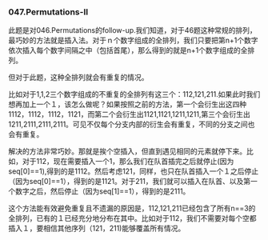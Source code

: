 ### 047.Permutations-II

此题是对046.Permutations的follow-up.我们知道，对于46题这种常规的排列，最巧妙的方法就是插入法。对于ｎ个数字组成的全排列，我们只要把第n+1个数字依次插入每个数字间隔之中（包括首尾），那么得到的就是n+1个数字组成的全排列。

但对于此题，这种全排列就会有重复的情况。

比如对于1,1,2三个数字组成的不重复的全排列有这三个：112,121,211.如果此时我们想再加上一个１，该怎么做呢？如果按照之前的方法，第一个会衍生出这四种1112，1112，1112，1121，而第二个会衍生出1121,1121,1211,1211,第三个会衍生出1211,2111,2111,2111。可见不仅每个分支内部的衍生会有重复，不同的分支之间也会有重复。

解决的方法非常巧妙。那就是挨个空插入，但直到遇见相同的元素就停下来。比如，对于112，现在需要插入一个1，那么我们在队首插完之后就停止(因为seq[0]==1),得到的是1112。然后考虑121，同样，也只在队首插入一个１之后停止（因为seq[0]==1），得到的是1121。对于211，我们就可以插入在队首、以及第一个数字之后，然后停止（因为seq[1]==1），得到的是2111。

这个方法能有效避免重复且不遗漏的原因是，112,121,211已经包含了所有n==3的全排列，已有的１已经充分地分布在其中。比如对于112，我们不需要对每个空都插入１，要相信其他序列（121，211)能够覆盖所有情况。
